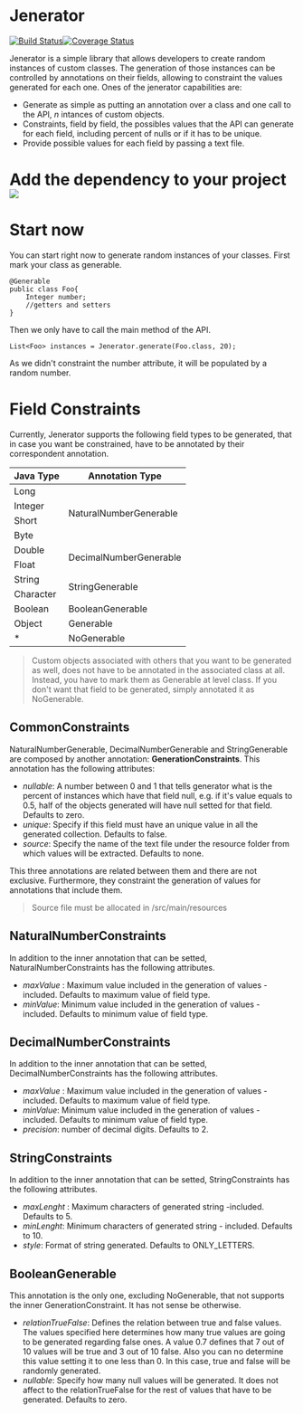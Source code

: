 # Jenerator

[![Build Status](https://travis-ci.org/PabloVillacanhas/jenerator.svg?branch=master)](https://travis-ci.org/PabloVillacanhas/jenerator)[![Coverage Status](https://coveralls.io/repos/github/PabloVillacanhas/jenerator/badge.svg?branch=master)](https://coveralls.io/github/PabloVillacanhas/jenerator?branch=master)

Jenerator is a simple library that allows developers to create random instances of custom classes. The generation of those instances can be controlled by annotations on their fields, allowing to constraint the values generated for each one. Ones of the jenerator capabilities are:  

  - Generate as simple as putting an annotation over a class and one call to the API, *n* intances of custom objects. 
  - Constraints, field by field, the possibles values that the API can generate for each field, including percent of nulls or if it has to be unique.
  - Provide possible values for each field by passing a text file.

# Add the dependency to your project [![](https://jitpack.io/v/PabloVillacanhas/jenerator.svg)](https://jitpack.io/#PabloVillacanhas/jenerator)

# Start now

You can start right now to generate random instances of your classes. First mark your class as generable.

    @Generable
    public class Foo{
        Integer number;
        //getters and setters
    }

Then we only have to call the main method of the API.

    List<Foo> instances = Jenerator.generate(Foo.class, 20);

As we didn't constraint the number attribute, it will be populated by a random number.

# Field Constraints

Currently, Jenerator supports the following field types to be generated, that in case you want be constrained, have to be annotated by their correspondent annotation.

<table>
  <thead>
    <tr>
      <th>Java Type</th>
      <th>Annotation Type</th>
    </tr>
  </thead>
  <tbody>
    <tr>
      <td>Long</td>
      <td rowspan="4">NaturalNumberGenerable</td>
    </tr>
    <tr>
      <td>Integer</td>
    </tr>
    <tr>
      <td>Short</td>
    </tr>
    <tr>
      <td>Byte</td>
    </tr>
    <tr>
      <td>Double</td>
      <td rowspan="2">DecimalNumberGenerable</td>
    </tr>
    <tr>
      <td>Float</td>
    </tr>
    <tr>
      <td>String</td>
      <td rowspan="2">StringGenerable</td>
    </tr>
    <tr>
      <td>Character</td>
    </tr>
    <tr>
      <td>Boolean</td>
      <td>BooleanGenerable</td>
    </tr>
    <tr>
      <td>Object</td>
      <td>Generable</td>
    </tr>
    <tr>
      <td>*</td>
      <td>NoGenerable</td>
    </tr>
  </tbody>
</table>


> Custom objects associated with others that you want to be generated as well, does not have to be annotated in the associated class at all. Instead, you have to mark them as Generable at level class. If you don't want that field to be generated, simply annotated it as NoGenerable.

## CommonConstraints

NaturalNumberGenerable, DecimalNumberGenerable and StringGenerable are composed by another annotation: **GenerationConstraints**.
This annotation has the following attributes:

 - *nullable*: A number between 0 and 1 that tells generator what is the percent of instances which have that field null, e.g. if it's value equals to 0.5, half of the objects generated will have null setted for that field. Defaults to zero.
 - *unique*: Specify if this field must have an unique value in all the generated collection. Defaults to false.
 - *source*: Specify the name of the text file under the resource folder from which values will be extracted. Defaults to none.

This three annotations are related between them and there are not exclusive. Furthermore, they constraint the generation of values for annotations that include them.

> Source file must be allocated in /src/main/resources

## NaturalNumberConstraints
In addition to the inner annotation that can be setted, NaturalNumberConstraints has the following attributes.

 - *maxValue* : Maximum value included in the generation of values -included. Defaults to maximum value of field type.
 - *minValue*: Minimum value included in the generation of values - included. Defaults to minimum value of field type.

## DecimalNumberConstraints
In addition to the inner annotation that can be setted, DecimalNumberConstraints has the following attributes.

 - *maxValue* : Maximum value included in the generation of values -included. Defaults to maximum value of field type.
 - *minValue*: Minimum value included in the generation of values - included. Defaults to minimum value of field type.
 - *precision*: number of decimal digits. Defaults to 2.

## StringConstraints
In addition to the inner annotation that can be setted, StringConstraints has the following attributes.

 - *maxLenght* : Maximum characters of generated string -included. Defaults to 5.
 - *minLenght*: Minimum characters of generated string - included. Defaults to 10.
 - *style*: Format of string generated. Defaults to ONLY_LETTERS.

## BooleanGenerable

This annotation is the only one, excluding NoGenerable, that not supports the inner GenerationConstraint. It has not sense be otherwise.

 - *relationTrueFalse*: Defines the relation between true and false values. The values specified here determines how many true values are going to be generated regarding false ones. A value 0.7 defines that 7 out of 10 values will be true and 3 out of 10 false. Also you can no determine this value setting it to one less than 0. In this case, true and false will be randomly generated.
 - *nullable*: Specify how many null values will be generated. It does not affect to the relationTrueFalse for the rest of values that have to be generated. Defaults to zero.


